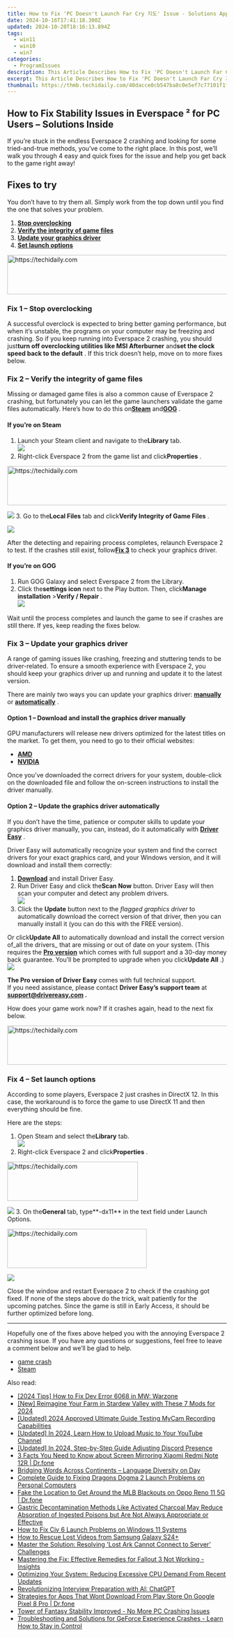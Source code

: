 ```yaml
---
title: How to Fix 'PC Doesn't Launch Far Cry 지도' Issue - Solutions Applied!
date: 2024-10-16T17:41:18.300Z
updated: 2024-10-20T18:16:13.894Z
tags:
  - win11
  - win10
  - win7
categories:
  - ProgramIssues
description: This Article Describes How to Fix 'PC Doesn't Launch Far Cry 지도' Issue - Solutions Applied!
excerpt: This Article Describes How to Fix 'PC Doesn't Launch Far Cry 지도' Issue - Solutions Applied!
thumbnail: https://thmb.techidaily.com/40dacce0cb547ba8c0e5ef7c77101f1f8b7f316b2e066f32c3a4f5370faddce4.jpg
---
```


## How to Fix Stability Issues in Everspace ² for PC Users – Solutions Inside

If you’re stuck in the endless Everspace 2 crashing and looking for some tried-and-true methods, you’ve come to the right place. In this post, we’ll walk you through 4 easy and quick fixes for the issue and help you get back to the game right away!

## Fixes to try

 You don’t have to try them all. Simply work from the top down until you find the one that solves your problem.

1. **[Stop overclocking](https://tools.techidaily.com/drivereasy/download/)**
2. **[Verify the integrity of game files](https://tools.techidaily.com/drivereasy/download/)**
3. **[Update your graphics driver](https://tools.techidaily.com/drivereasy/download/)**
4. **[Set launch options](https://tools.techidaily.com/drivereasy/download/)**

<!-- affiliate ads begin -->
<a href="https://versadesk.pxf.io/c/5597632/1815679/21290" target="_top" id="1815679">
  <img src="//a.impactradius-go.com/display-ad/21290-1815679" border="0" alt="https://techidaily.com" width="728" height="90"/>
</a>
<img height="0" width="0" src="https://versadesk.pxf.io/i/5597632/1815679/21290" style="position:absolute;visibility:hidden;" border="0" />
<!-- affiliate ads end -->

### Fix 1 – Stop overclocking

 A successful overclock is expected to bring better gaming performance, but when it’s unstable, the programs on your computer may be freezing and crashing. So if you keep running into Everspace 2 crashing, you should just**turn off overclocking utilities like MSI Afterburner** and**set the clock speed back to the default** . If this trick doesn’t help, move on to more fixes below.

### Fix 2 – Verify the integrity of game files

 Missing or damaged game files is also a common cause of Everspace 2 crashing, but fortunately you can let the game launchers validate the game files automatically. Here’s how to do this on[**Steam**](https://tools.techidaily.com/drivereasy/download/) and[**GOG**](https://tools.techidaily.com/drivereasy/download/) .

#### If you’re on Steam

1. Launch your Steam client and navigate to the**Library** tab.  
![](https://images.drivereasy.com/wp-content/uploads/2021/01/verify-game-files-steam.jpg)
2. Right-click Everspace 2 from the game list and click**Properties** .  

<!-- affiliate ads begin -->
<a href="https://ephamedtechinc.pxf.io/c/5597632/2130533/26400" target="_top" id="2130533">
  <img src="//a.impactradius-go.com/display-ad/26400-2130533" border="0" alt="https://techidaily.com" width="728" height="90"/>
</a>
<img height="0" width="0" src="https://ephamedtechinc.pxf.io/i/5597632/2130533/26400" style="position:absolute;visibility:hidden;" border="0" />
<!-- affiliate ads end -->

![](https://images.drivereasy.com/wp-content/uploads/2021/01/verify-1.jpg)
3. Go to the**Local Files** tab and click**Verify Integrity of Game Files** .  

![](https://images.drivereasy.com/wp-content/uploads/2021/01/steam-verify-game-files-1.jpg)

 After the detecting and repairing process completes, relaunch Everspace 2 to test. If the crashes still exist, follow[**Fix 3**](https://tools.techidaily.com/drivereasy/download/) to check your graphics driver.

#### If you’re on GOG

1. Run GOG Galaxy and select Everspace 2 from the Library.
2. Click the**settings icon** next to the Play button. Then, click**Manage installation** \>**Verify / Repair** .  
![](https://images.drivereasy.com/wp-content/uploads/2021/01/3-2-2.jpg)

 Wait until the process completes and launch the game to see if crashes are still there. If yes, keep reading the fixes below.

### Fix 3 – Update your graphics driver

 A range of gaming issues like crashing, freezing and stuttering tends to be driver-related. To ensure a smooth experience with Everspace 2, you should keep your graphics driver up and running and update it to the latest version.

 There are mainly two ways you can update your graphics driver: **[manually](https://tools.techidaily.com/drivereasy/download/)**  or **[automatically](https://tools.techidaily.com/drivereasy/download/)**  .

#### Option 1 – Download and install the graphics driver manually

 GPU manufacturers will release new drivers optimized for the latest titles on the market. To get them, you need to go to their official websites:

* [**AMD**](https://www.amd.com/en/support)
* [**NVIDIA**](https://www.nvidia.com/Download/index.aspx)

 Once you’ve downloaded the correct drivers for your system, double-click on the downloaded file and follow the on-screen instructions to install the driver manually.

#### Option 2 – Update the graphics driver automatically

 If you don’t have the time, patience or computer skills to update your graphics driver manually, you can, instead, do it automatically with **[Driver Easy](https://tools.techidaily.com/drivereasy/download/)**  .

 Driver Easy will automatically recognize your system and find the correct drivers for your exact graphics card, and your Windows version, and it will download and install them correctly:

1. **[Download](https://tools.techidaily.com/drivereasy/download/)**  and install Driver Easy.
2. Run Driver Easy and click the**Scan Now** button. Driver Easy will then scan your computer and detect any problem drivers.  
![](https://images.drivereasy.com/wp-content/uploads/2021/01/update-driver-de-1.jpg)
3. Click the **Update**  button next to the _flagged graphics driver_ to automatically download the correct version of that driver, then you can manually install it (you can do this with the FREE version).  

 Or click**Update All** to automatically download and install the correct version of_all the drivers_ that are missing or out of date on your system. (This requires the **[Pro version](https://tools.techidaily.com/drivereasy/download/)**  which comes with full support and a 30-day money back guarantee. You’ll be prompted to upgrade when you click**Update All** .)  
![](https://images.drivereasy.com/wp-content/uploads/2021/01/amd-5700-xt-1.jpg)

**The Pro version of Driver Easy** comes with full technical support.  
 If you need assistance, please contact **Driver Easy’s support team** at **[support@drivereasy.com](https://tools.techidaily.com/drivereasy/download/) .**

 How does your game work now? If it crashes again, head to the next fix below.

<!-- affiliate ads begin -->
<a href="https://appsumo.8odi.net/c/5597632/2068425/7443" target="_top" id="2068425">
  <img src="//a.impactradius-go.com/display-ad/7443-2068425" border="0" alt="https://techidaily.com" width="728" height="90"/>
</a>
<img height="0" width="0" src="https://appsumo.8odi.net/i/5597632/2068425/7443" style="position:absolute;visibility:hidden;" border="0" />
<!-- affiliate ads end -->

### Fix 4 – Set launch options

 According to some players, Everspace 2 just crashes in DirectX 12\. In this case, the workaround is to force the game to use DirectX 11 and then everything should be fine.

Here are the steps:

1. Open Steam and select the**Library** tab.  
![](https://images.drivereasy.com/wp-content/uploads/2021/01/steam.jpg)
2. Right-click Everspace 2 and click**Properties** .  

<!-- affiliate ads begin -->
<a href="https://aligracehair.sjv.io/c/5597632/1883998/19272" target="_top" id="1883998">
  <img src="//a.impactradius-go.com/display-ad/19272-1883998" border="0" alt="https://techidaily.com" width="300" height="90"/>
</a>
<img height="0" width="0" src="https://aligracehair.sjv.io/i/5597632/1883998/19272" style="position:absolute;visibility:hidden;" border="0" />
<!-- affiliate ads end -->

![](https://images.drivereasy.com/wp-content/uploads/2021/01/steam-2.jpg)
3. On the**General** tab, type**\-dx11** in the text field under Launch Options.  

<!-- affiliate ads begin -->
<a href="https://aligracehair.sjv.io/c/5597632/2135371/19272" target="_top" id="2135371">
  <img src="//a.impactradius-go.com/display-ad/19272-2135371" border="0" alt="https://techidaily.com" width="320" height="90"/>
</a>
<img height="0" width="0" src="https://aligracehair.sjv.io/i/5597632/2135371/19272" style="position:absolute;visibility:hidden;" border="0" />
<!-- affiliate ads end -->

![](https://images.drivereasy.com/wp-content/uploads/2021/01/set-launch-options.jpg)

 Close the window and restart Everspace 2 to check if the crashing got fixed. If none of the steps above do the trick, wait patiently for the upcoming patches. Since the game is still in Early Access, it should be further optimized before long.

---

 Hopefully one of the fixes above helped you with the annoying Everspace 2 crashing issue. If you have any questions or suggestions, feel free to leave a comment below and we’ll be glad to help.

* [game crash](https://tools.techidaily.com/drivereasy/download/)
* [Steam](https://tools.techidaily.com/drivereasy/download/)

<ins class="adsbygoogle"
     style="display:block"
     data-ad-format="autorelaxed"
     data-ad-client="ca-pub-7571918770474297"
     data-ad-slot="1223367746"></ins>

<ins class="adsbygoogle"
     style="display:block"
     data-ad-client="ca-pub-7571918770474297"
     data-ad-slot="8358498916"
     data-ad-format="auto"
     data-full-width-responsive="true"></ins>

<span class="atpl-alsoreadstyle">Also read:</span>
<div><ul>
<li><a href="https://program-issues.techidaily.com/2024-tips-how-to-fix-dev-error-6068-in-mw-warzone/"><u>[2024 Tips] How to Fix Dev Error 6068 in MW: Warzone</u></a></li>
<li><a href="https://desktop-recording.techidaily.com/new-reimagine-your-farm-in-stardew-valley-with-these-7-mods-for-2024/"><u>[New] Reimagine Your Farm in Stardew Valley with These 7 Mods for 2024</u></a></li>
<li><a href="https://digital-screen-recording.techidaily.com/updated-2024-approved-ultimate-guide-testing-mycam-recording-capabilities/"><u>[Updated] 2024 Approved Ultimate Guide Testing MyCam Recording Capabilities</u></a></li>
<li><a href="https://youtube-tips.techidaily.com/ed-in-2024-learn-how-to-upload-music-to-your-youtube-channel/"><u>[Updated] In 2024, Learn How to Upload Music to Your YouTube Channel</u></a></li>
<li><a href="https://discord-videos.techidaily.com/updated-in-2024-step-by-step-guide-adjusting-discord-presence/"><u>[Updated] In 2024, Step-by-Step Guide Adjusting Discord Presence</u></a></li>
<li><a href="https://screen-mirror.techidaily.com/3-facts-you-need-to-know-about-screen-mirroring-xiaomi-redmi-note-12r-drfone-by-drfone-android/"><u>3 Facts You Need to Know about Screen Mirroring Xiaomi Redmi Note 12R | Dr.fone</u></a></li>
<li><a href="https://mondly-stories.techidaily.com/bridging-words-across-continents-language-diversity-on-day/"><u>Bridging Words Across Continents – Language Diversity on Day</u></a></li>
<li><a href="https://program-issues.techidaily.com/complete-guide-to-fixing-dragons-dogma-2-launch-problems-on-personal-computers/"><u>Complete Guide to Fixing Dragons Dogma 2 Launch Problems on Personal Computers</u></a></li>
<li><a href="https://fake-location.techidaily.com/fake-the-location-to-get-around-the-mlb-blackouts-on-oppo-reno-11-5g-drfone-by-drfone-virtual-android/"><u>Fake the Location to Get Around the MLB Blackouts on Oppo Reno 11 5G | Dr.fone</u></a></li>
<li><a href="https://program-issues.techidaily.com/gastric-decontamination-methods-like-activated-charcoal-may-reduce-absorption-of-ingested-poisons-but-are-not-always-appropriate-or-effective/"><u>Gastric Decontamination Methods Like Activated Charcoal May Reduce Absorption of Ingested Poisons but Are Not Always Appropriate or Effective</u></a></li>
<li><a href="https://program-issues.techidaily.com/how-to-fix-civ-6-launch-problems-on-windows-11-systems/"><u>How to Fix Civ 6 Launch Problems on Windows 11 Systems</u></a></li>
<li><a href="https://blog-min.techidaily.com/how-to-rescue-lost-videos-from-samsung-galaxy-s24plus-by-fonelab-android-recover-video/"><u>How to Rescue Lost Videos from Samsung Galaxy S24+</u></a></li>
<li><a href="https://program-issues.techidaily.com/master-the-solution-resolving-lost-ark-cannot-connect-to-server-challenges/"><u>Master the Solution: Resolving 'Lost Ark Cannot Connect to Server' Challenges</u></a></li>
<li><a href="https://program-issues.techidaily.com/mastering-the-fix-effective-remedies-for-fallout-3-not-working-insights/"><u>Mastering the Fix: Effective Remedies for Fallout 3 Not Working - Insights</u></a></li>
<li><a href="https://program-issues.techidaily.com/optimizing-your-system-reducing-excessive-cpu-demand-from-recent-updates/"><u>Optimizing Your System: Reducing Excessive CPU Demand From Recent Updates</u></a></li>
<li><a href="https://tech-savvy.techidaily.com/revolutionizing-interview-preparation-with-ai-chatgpt/"><u>Revolutionizing Interview Preparation with AI: ChatGPT</u></a></li>
<li><a href="https://howto.techidaily.com/strategies-for-apps-that-wont-download-from-play-store-on-google-pixel-8-pro-drfone-by-drfone-fix-android-problems-fix-android-problems/"><u>Strategies for Apps That Wont Download From Play Store On Google Pixel 8 Pro | Dr.fone</u></a></li>
<li><a href="https://program-issues.techidaily.com/1723012309954-tower-of-fantasy-stability-improved-no-more-pc-crashing-issues/"><u>Tower of Fantasy Stability Improved - No More PC Crashing Issues</u></a></li>
<li><a href="https://program-issues.techidaily.com/troubleshooting-and-solutions-for-geforce-experience-crashes-learn-how-to-stay-in-control/"><u>Troubleshooting and Solutions for GeForce Experience Crashes - Learn How to Stay in Control</u></a></li>
</ul></div>

